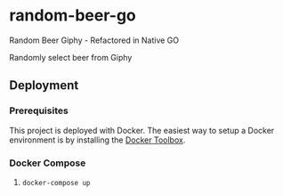 # random-beer-go
Random Beer Giphy - Refactored in Native GO

Randomly select beer from Giphy

## Deployment

### Prerequisites

This project is deployed with Docker. The easiest way to setup a Docker environment is by installing the [Docker Toolbox](https://www.docker.com/docker-toolbox).

### Docker Compose

1. `docker-compose up`